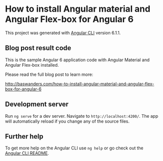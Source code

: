 # How to install Angular material and Angular Flex-box for Angular 6

This project was generated with [Angular CLI](https://github.com/angular/angular-cli) version 6.1.1.

## Blog post result code

This is the sample Angular 6 application code with Angular Material and Angular Flex-box installed.

Please read the full blog post to learn more:

http://baswanders.com/how-to-install-angular-material-and-angular-flex-box-for-angular-6


## Development server

Run `ng serve` for a dev server. Navigate to `http://localhost:4200/`. The app will automatically reload if you change any of the source files.


## Further help

To get more help on the Angular CLI use `ng help` or go check out the [Angular CLI README](https://github.com/angular/angular-cli/blob/master/README.md).
